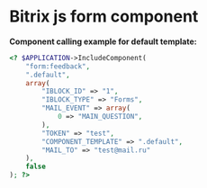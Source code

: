 # Bitrix js form component

__Component calling example for default template:__
```php
<? $APPLICATION->IncludeComponent(
	"form:feedback", 
	".default", 
	array(
		"IBLOCK_ID" => "1",
		"IBLOCK_TYPE" => "Forms",
		"MAIL_EVENT" => array(
		    0 => "MAIN_QUESTION",
		),
		"TOKEN" => "test",
		"COMPONENT_TEMPLATE" => ".default",
		"MAIL_TO" => "test@mail.ru"
	),
	false
); ?>

```
